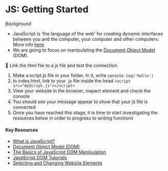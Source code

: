 # JS: Getting Started #

*Background*

- JavaScript is 'the language of the web' for creating dynamic interfaces between you and the computer, your computer and other computers. More info [here](https://developer.mozilla.org/en-US/docs/Web/JavaScript)
- We are going to focus on manipulating the [Document Object Model](https://developer.mozilla.org/en-US/docs/Web/API/Document_Object_Model) (DOM).

:dart: Link the html file to a js file and test the connection.

1. Make a script.js file in your folder. In it, write `console.log('hello')`
2. In index.html, link to your .js file inside the head `<script src="myScript.js"></script>
`
3. View your website in the browser, inspect element and check the console
4. You should see your message appear to show that your js file is connected
5. Once you have reached this stage, it is time to start investigating the resources below in order to progress to writing functions

#### Key Resources ####
- [What is JavaScript?](https://developer.mozilla.org/en-US/docs/Web/JavaScript)
- [Document Object Model (DOM)](https://developer.mozilla.org/en-US/docs/Web/API/Document_Object_Model)
- [The Basics of JavaScript DOM Manipulation](https://web.archive.org/web/20170718105716/https://callmenick.com/post/basics-javascript-dom-manipulation)
- [JavaScript DOM Tutorials](https://dom-tutorials.appspot.com/static/index.html)
- [Selecting and Changing Website Elements](https://www.youtube.com/watch?v=eaLKqoB9Fu0)
